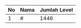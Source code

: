 | No | Nama            | Jumlah Level |
|----|-----------------|--------------|
| 1  | #    |    1446        |
